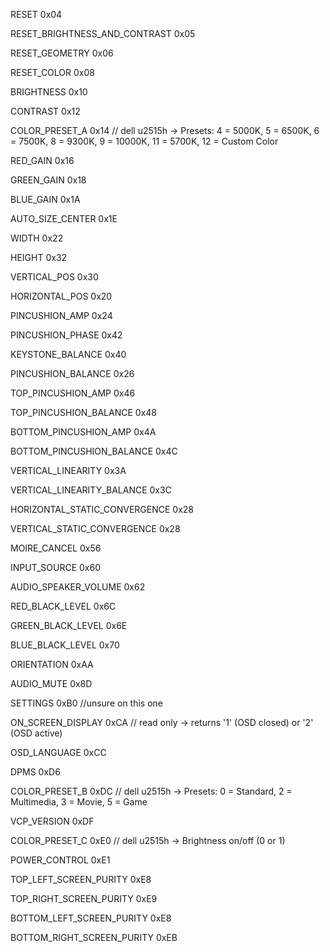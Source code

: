 
RESET 0x04

RESET_BRIGHTNESS_AND_CONTRAST 0x05

RESET_GEOMETRY 0x06

RESET_COLOR 0x08

BRIGHTNESS 0x10

CONTRAST 0x12

COLOR_PRESET_A                 0x14     // dell u2515h -> Presets: 4 = 5000K, 5 = 6500K, 6 = 7500K, 8 = 9300K, 9 = 10000K, 11 = 5700K, 12 = Custom Color

RED_GAIN 0x16

GREEN_GAIN 0x18

BLUE_GAIN 0x1A

AUTO_SIZE_CENTER 0x1E

WIDTH 0x22

HEIGHT 0x32

VERTICAL_POS	0x30

HORIZONTAL_POS 0x20

PINCUSHION_AMP 0x24

PINCUSHION_PHASE 0x42

KEYSTONE_BALANCE 0x40

PINCUSHION_BALANCE 0x26

TOP_PINCUSHION_AMP 0x46

TOP_PINCUSHION_BALANCE 0x48

BOTTOM_PINCUSHION_AMP 0x4A

BOTTOM_PINCUSHION_BALANCE 0x4C

VERTICAL_LINEARITY 0x3A

VERTICAL_LINEARITY_BALANCE 0x3C

HORIZONTAL_STATIC_CONVERGENCE 0x28

VERTICAL_STATIC_CONVERGENCE 0x28

MOIRE_CANCEL 0x56

INPUT_SOURCE 0x60

AUDIO_SPEAKER_VOLUME 0x62

RED_BLACK_LEVEL 0x6C

GREEN_BLACK_LEVEL 0x6E

BLUE_BLACK_LEVEL 0x70

ORIENTATION 0xAA

AUDIO_MUTE 0x8D

SETTINGS 0xB0                  //unsure on this one

ON_SCREEN_DISPLAY              0xCA     // read only   -> returns '1' (OSD closed) or '2' (OSD active)

OSD_LANGUAGE 0xCC

DPMS 0xD6

COLOR_PRESET_B                 0xDC     // dell u2515h -> Presets: 0 = Standard, 2 = Multimedia, 3 = Movie, 5 = Game

VCP_VERSION 0xDF

COLOR_PRESET_C                 0xE0     // dell u2515h -> Brightness on/off (0 or 1)

POWER_CONTROL 0xE1

TOP_LEFT_SCREEN_PURITY 0xE8

TOP_RIGHT_SCREEN_PURITY 0xE9

BOTTOM_LEFT_SCREEN_PURITY 0xE8

BOTTOM_RIGHT_SCREEN_PURITY 0xEB